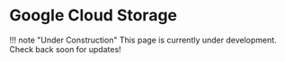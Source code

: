 # Google Cloud Storage

!!! note "Under Construction"
    This page is currently under development. Check back soon for updates!
